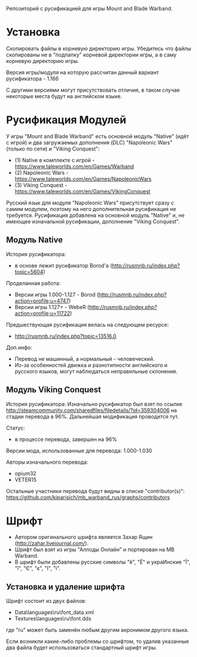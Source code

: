 Репозиторий с русификацией для игры Mount and Blade Warband.

Установка
=========
Скопировать файлы в корневую директорию игры. Убедитесь что файлы скопированы не в "подпапку" корневой директории игры, а в саму корневую директорию игры.

Версия игры/модуля на которую рассчитан данный вариант русификатора - 1.166

С другими версиями могут присутствовать отличия, в таком случае некоторые места будут на английском языке.

Русификация Модулей
===================

У игры "Mount and Blade Warband" есть основной модуль "Native" (идёт с игрой) и два загружаемых дополнения (DLC) "Napoleonic Wars" (только по сети) и "Viking Conquest":
- (1) Native в комплекте с игрой - https://www.taleworlds.com/en/Games/Warband
- (2) Napoleonic Wars - https://www.taleworlds.com/en/Games/NapoleonicWars
- (3) Viking Conquest - https://www.taleworlds.com/en/Games/VikingConquest

Русский язык для модуля "Napoleonic Wars" присутствует сразу с самим модулем, поэтому на него дополнительная русификация не требуется. 
Русификация добавлена на основной модуль "Native" и, не имеющее изначальной русификации, дополнение "Viking Conquest".

Модуль Native
-------------
История русификатора:
- в основе лежит русификатор Borod'a (http://rusmnb.ru/index.php?topic=5604)

Проделанная работа:
- Версии игры 1.000-1.127 - Borod (http://rusmnb.ru/index.php?action=profile;u=4747)
- Версии игры 1.127+ - WebeR (http://rusmnb.ru/index.php?action=profile;u=11722)

Предшествующая русификация велась на следующем ресурсе:
- http://rusmnb.ru/index.php?topic=13516.0

Доп.инфо: 
- Перевод не машинный, а нормальный - человеческий.
- Из-за особенностей движка и разнотипности английского и русского языков, могут наблюдаться неправильные склонения.

Модуль Viking Conquest
----------------------
История русификатора:
Изначально русификатор был взят по ссылке
http://steamcommunity.com/sharedfiles/filedetails/?id=359304006
на стадии перевода в 96%. Дальнейшая модификация проводится тут.

Статус:
- в процессе перевода, завершен на 96%

Версии мода, использованные для перевода: 1.000-1.030

Авторы изначального перевода:
- opium32
- VETER15

Остальные участники перевода будут видны в списке "contributor(s)":
https://github.com/kiparisich/mb_warband_rus/graphs/contributors

Шрифт
=====
- Автором оригинального шрифта является Захар Ящин (http://zahar.livejournal.com/).
- Шрифт был взят из игры "Аллоды Онлайн" и портирован на MB Warband.
- В шрифт были добавлены русские символы "ё", "Ё" и украИнские "Ї", "ї", "Є", "є", "І", "і".

Установка и удаление шрифта
---------------------------

Шрифт состоит из двух файлов:
- Data\languages\ru\font_data.xml
- Textures\languages\ru\font.dds

где "ru" может быть заменён любым другим акронимом другого языка.

Если возникли какие-либо проблемы со шрифтом, то удалив указанные два файла будет использоваться стандартный шрифт игры.
